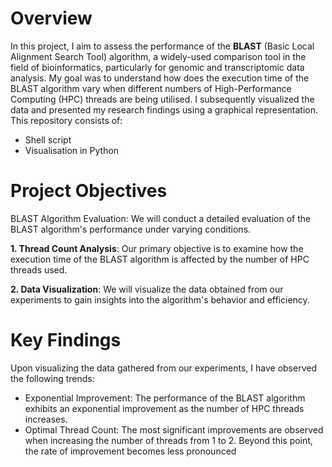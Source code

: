 
# Overview
In this project, I aim to assess the performance of the **BLAST** (Basic Local Alignment Search Tool) algorithm, a widely-used comparison tool in the field of bioinformatics, particularly for genomic and transcriptomic data analysis. My goal was to understand how does the execution time of the BLAST algorithm vary when different numbers of High-Performance Computing (HPC) threads are being utilised. I subsequently visualized the data and presented my research findings using a graphical representation.
This repository consists of:
- Shell script
- Visualisation in Python 

# Project Objectives
BLAST Algorithm Evaluation: We will conduct a detailed evaluation of the BLAST algorithm's performance under varying conditions.

**1. Thread Count Analysis**: Our primary objective is to examine how the execution time of the BLAST algorithm is affected by the number of HPC threads used.

**2. Data Visualization**: We will visualize the data obtained from our experiments to gain insights into the algorithm's behavior and efficiency.

# Key Findings
Upon visualizing the data gathered from our experiments, I have observed the following trends:
- Exponential Improvement: The performance of the BLAST algorithm exhibits an exponential improvement as the number of HPC threads increases.
- Optimal Thread Count: The most significant improvements are observed when increasing the number of threads from 1 to 2. Beyond this point, the rate of improvement becomes less pronounced
